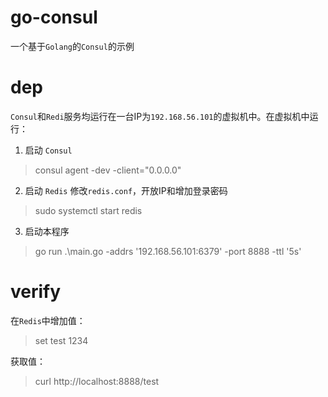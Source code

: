 # go-consul
一个基于`Golang`的`Consul`的示例

# dep
`Consul`和`Redi`服务均运行在一台IP为`192.168.56.101`的虚拟机中。在虚拟机中运行：
1. 启动 `Consul`
> consul agent -dev -client="0.0.0.0"
2. 启动 `Redis`
修改`redis.conf`，开放IP和增加登录密码
> sudo systemctl start redis

3. 启动本程序
> go run .\main.go -addrs '192.168.56.101:6379' -port 8888 -ttl '5s'

# verify
在`Redis`中增加值：
> set test 1234

获取值：
> curl http://localhost:8888/test
